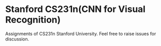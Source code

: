 # Stanford CS231n(CNN for Visual Recognition)
Assignments of CS231n Stanford University. Feel free to raise issues for discussion. 
